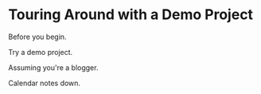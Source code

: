 # Touring Around with a Demo Project

Before you begin.

Try a demo project.

Assuming you're a blogger.

Calendar notes down.